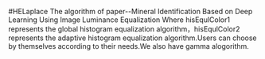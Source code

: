 #HELaplace
 The algorithm of paper--Mineral Identification Based on Deep Learning Using Image Luminance Equalization
Where hisEqulColor1 represents the global histogram equalization algorithm，hisEqulColor2 represents the adaptive histogram equalization algorithm.Users can choose by themselves according to their needs.We also have gamma alogorithm.
